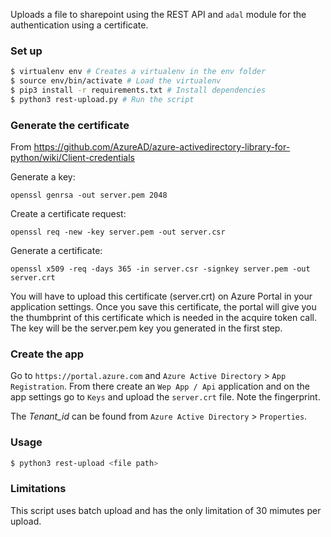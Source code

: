 Uploads a file to sharepoint using the REST API and `adal` module for the
authentication using a certificate.

### Set up

```bash
$ virtualenv env # Creates a virtualenv in the env folder
$ source env/bin/activate # Load the virtualenv
$ pip3 install -r requirements.txt # Install dependencies
$ python3 rest-upload.py # Run the script
```

### Generate the certificate

From https://github.com/AzureAD/azure-activedirectory-library-for-python/wiki/Client-credentials

Generate a key:

`openssl genrsa -out server.pem 2048`

Create a certificate request:

`openssl req -new -key server.pem -out server.csr`

Generate a certificate:

`openssl x509 -req -days 365 -in server.csr -signkey server.pem -out server.crt`

You will have to upload this certificate (server.crt) on Azure Portal in your application settings. Once you save this certificate, the portal will give you the thumbprint of this certificate which is needed in the acquire token call. The key will be the server.pem key you generated in the first step.

### Create the app

Go to `https://portal.azure.com` and `Azure Active Directory` > `App Registration`. From there create an `Wep App / Api` application and on the app settings go to `Keys` and upload the `server.crt` file. Note the fingerprint.

The *Tenant_id* can be found from `Azure Active Directory` > `Properties`.

### Usage

```bash
$ python3 rest-upload <file path>
```

### Limitations

This script uses batch upload and has the only limitation of 30 mimutes per upload.